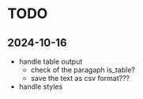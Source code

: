 # TODO


## 2024-10-16
  - handle table output
    - check of the paragaph is_table?
    - save the text as csv format???
  - handle styles